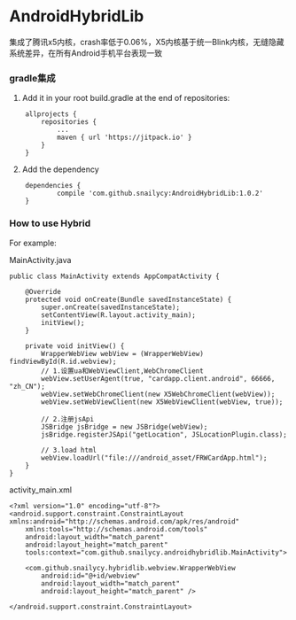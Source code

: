 # AndroidHybridLib

集成了腾讯x5内核，crash率低于0.06%，X5内核基于统一Blink内核，无缝隐藏系统差异，在所有Android手机平台表现一致

### gradle集成

1. Add it in your root build.gradle at the end of repositories:

```
	allprojects {
		repositories {
			...
			maven { url 'https://jitpack.io' }
		}
	}

```

2. Add the dependency

```
	dependencies {
	        compile 'com.github.snailycy:AndroidHybridLib:1.0.2'
	}

```

### How to use Hybrid

For example:

MainActivity.java

```
public class MainActivity extends AppCompatActivity {

    @Override
    protected void onCreate(Bundle savedInstanceState) {
        super.onCreate(savedInstanceState);
        setContentView(R.layout.activity_main);
        initView();
    }

    private void initView() {
        WrapperWebView webView = (WrapperWebView) findViewById(R.id.webview);
        // 1.设置ua和WebViewClient,WebChromeClient
        webView.setUserAgent(true, "cardapp.client.android", 66666, "zh_CN");
        webView.setWebChromeClient(new X5WebChromeClient(webView));
        webView.setWebViewClient(new X5WebViewClient(webView, true));

        // 2.注册jsApi
        JSBridge jsBridge = new JSBridge(webView);
        jsBridge.registerJSApi("getLocation", JSLocationPlugin.class);

        // 3.load html
        webView.loadUrl("file:///android_asset/FRWCardApp.html");
    }
}

```

activity_main.xml

```
<?xml version="1.0" encoding="utf-8"?>
<android.support.constraint.ConstraintLayout xmlns:android="http://schemas.android.com/apk/res/android"
    xmlns:tools="http://schemas.android.com/tools"
    android:layout_width="match_parent"
    android:layout_height="match_parent"
    tools:context="com.github.snailycy.androidhybridlib.MainActivity">

    <com.github.snailycy.hybridlib.webview.WrapperWebView
        android:id="@+id/webview"
        android:layout_width="match_parent"
        android:layout_height="match_parent" />

</android.support.constraint.ConstraintLayout>

```
